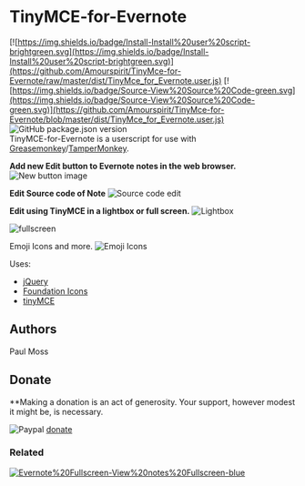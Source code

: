 # TinyMCE-for-Evernote

[![https://img.shields.io/badge/Install-Install%20user%20script-brightgreen.svg](https://img.shields.io/badge/Install-Install%20user%20script-brightgreen.svg)](https://github.com/Amourspirit/TinyMce-for-Evernote/raw/master/dist/TinyMce_for_Evernote.user.js) [![https://img.shields.io/badge/Source-View%20Source%20Code-green.svg](https://img.shields.io/badge/Source-View%20Source%20Code-green.svg)](https://github.com/Amourspirit/TinyMce-for-Evernote/blob/master/dist/TinyMce_for_Evernote.user.js) ![GitHub package.json version](https://img.shields.io/github/package-json/v/Amourspirit/TinyMce-for-Evernote.svg)  
TinyMCE-for-Evernote is a userscript for use with [Greasemonkey](http://www.greasespot.net/)/[TamperMonkey](http://tampermonkey.net/).

**Add new Edit button to Evernote notes in the web browser.**
![New button image](http://amourspirit.github.io/TinyMce-for-Evernote/images/screenshots/new_button.png "new Button")

**Edit Source code of Note**
![Source code edit](http://amourspirit.github.io/TinyMce-for-Evernote/images/screenshots/source_code.png "Edit source code")

**Edit using TinyMCE in a lightbox or full screen.**
![Lightbox](http://amourspirit.github.io/TinyMce-for-Evernote/images/screenshots/lightbox.png "Edit in Popup Lightbox")

![fullscreen](http://amourspirit.github.io/TinyMce-for-Evernote/images/screenshots/full_screen.png "Edit in Fullscreen")

Emoji Icons and more.
![Emoji Icons](http://amourspirit.github.io/TinyMce-for-Evernote/images/screenshots/emoji.png "Use Emoji Icons")

Uses:

* [jQuery](https://jquery.com/)
* [Foundation Icons](http://zurb.com/playground/foundation-icon-fonts-3)
* [tinyMCE](http://www.tinymce.com/)


## Authors

Paul Moss

## Donate

**Making a donation is an act of generosity. Your support, however modest it might be, is necessary.

![Paypal](http://amourspirit.github.io/TinyMce-for-Evernote/images/paypal.png) [donate](http://bit.ly/1QIN2Cs)

### Related

[![Evernote%20Fullscreen-View%20notes%20Fullscreen-blue](https://img.shields.io/badge/Evernote%20Fullscreen-View%20notes%20Fullscreen-blue.svg)](https://github.com/Amourspirit/Evernote-Fullscreen)